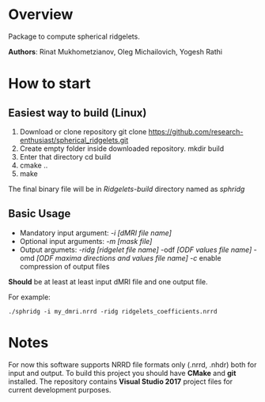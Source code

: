 # Overview
Package to compute spherical ridgelets.

**Authors**: Rinat Mukhometzianov, Oleg Michailovich, Yogesh Rathi

# How to start

## Easiest way to build (Linux)
1. Download or clone repository 
    git clone https://github.com/research-enthusiast/spherical_ridgelets.git
2. Create empty folder inside downloaded repository. 
    mkdir build
3. Enter that directory 
    cd build
4. 
    cmake ..
5. 
    make

The final binary file will be in *Ridgelets-build* directory named as *sphridg*

## Basic Usage
* Mandatory input argument: *-i [dMRI file name]*
* Optional input arguments: *-m [mask file]*
* Output argumets: *-ridg [ridgelet file name]* -odf *[ODF values file name]* -omd *[ODF maxima directions and values file name]* *-c* enable compression of output files

**Should** be at least at least input dMRI file and one output file.

For example:

    ./sphridg -i my_dmri.nrrd -ridg ridgelets_coefficients.nrrd

# Notes
For now this software supports NRRD file formats only (.nrrd, .nhdr) both for input and output. To build this project you should have **CMake** and **git** installed. The repository contains **Visual Studio 2017** project files for current development purposes.

